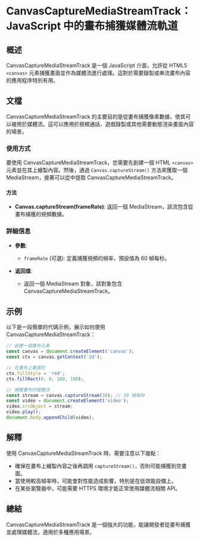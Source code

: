 <!--
Meta Description: # CanvasCaptureMediaStreamTrack：JavaScript 中的畫布捕獲媒體流軌道 ## 概述 CanvasCaptureMediaStreamTrack 是一個 JavaScript 介面，允許從 HTML5 `<canvas>` 元素捕獲畫面並作為媒體流進行處理。這對於...
Meta Keywords: canvascapturemediastreamtrack, canvas, video, capturestream, const
-->

# CanvasCaptureMediaStreamTrack：JavaScript 中的畫布捕獲媒體流軌道

## 概述
CanvasCaptureMediaStreamTrack 是一個 JavaScript 介面，允許從 HTML5 `<canvas>` 元素捕獲畫面並作為媒體流進行處理。這對於需要錄製或串流畫布內容的應用程序特別有用。

## 文檔
CanvasCaptureMediaStreamTrack 的主要目的是從畫布捕獲像素數據，使其可以被用於媒體流。這可以應用於視頻通話、遊戲錄製或其他需要動態渲染畫面內容的場景。

### 使用方式
要使用 CanvasCaptureMediaStreamTrack，您需要先創建一個 HTML `<canvas>` 元素並在其上繪製內容。然後，通過 `Canvas.captureStream()` 方法來獲取一個 MediaStream，接著可以從中提取 CanvasCaptureMediaStreamTrack。

#### 方法
- **Canvas.captureStream(frameRate)**: 返回一個 MediaStream，該流包含從畫布捕獲的視頻數據。

### 詳細信息
- **參數**:
  - `frameRate` (可選): 定義捕獲視頻的幀率，預設值為 60 幀每秒。
  
- **返回值**:
  - 返回一個 MediaStream 對象，該對象包含 CanvasCaptureMediaStreamTrack。

## 示例
以下是一段簡單的代碼示例，展示如何使用 CanvasCaptureMediaStreamTrack：

```javascript
// 創建一個畫布元素
const canvas = document.createElement('canvas');
const ctx = canvas.getContext('2d');

// 在畫布上畫圖形
ctx.fillStyle = 'red';
ctx.fillRect(0, 0, 100, 100);

// 捕獲畫布的媒體流
const stream = canvas.captureStream(30); // 30 幀每秒
const video = document.createElement('video');
video.srcObject = stream;
video.play();
document.body.appendChild(video);
```

## 解釋
使用 CanvasCaptureMediaStreamTrack 時，需要注意以下幾點：
- 確保在畫布上繪製內容之後再調用 `captureStream()`，否則可能捕獲到空畫面。
- 當使用較高幀率時，可能會對性能造成影響，特別是在低效能設備上。
- 在某些瀏覽器中，可能需要 HTTPS 環境才能正常使用媒體流相關 API。

## 總結
CanvasCaptureMediaStreamTrack 是一個強大的功能，能讓開發者從畫布捕獲並處理媒體流，適用於多種應用場景。